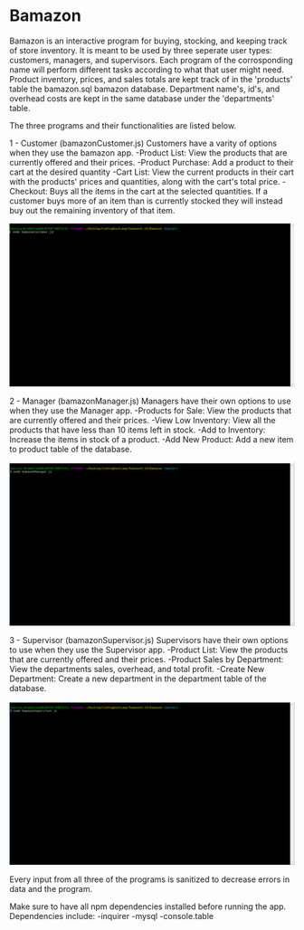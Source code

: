 # Bamazon
Bamazon is an interactive program for buying, stocking, and keeping track of store inventory. It is meant to be used by three seperate user types: customers, managers, and supervisors. Each program of the corrosponding name will perform different tasks according to what that user might need. Product inventory, prices, and sales totals are kept track of in the 'products' table the bamazon.sql bamazon database. Department name's, id's, and overhead costs are kept in the same database under the 'departments' table. 

The three programs and their functionalities are listed below.

1 - Customer (bamazonCustomer.js)
Customers have a varity of options when they use the bamazon app.
    -Product List: View the products that are currently offered and their prices.
    -Product Purchase: Add a product to their cart at the desired quantity
    -Cart List: View the current products in their cart with the products' prices and quantities, along with the cart's total price.
    -Checkout: Buys all the items in the cart at the selected quantities. If a customer buys more of an item than is currently stocked they will instead buy out the remaining inventory of that item.

<img src="./readMeGifs/customerDemo.gif">

2 - Manager (bamazonManager.js)
Managers have their own options to use when they use the Manager app.
    -Products for Sale: View the products that are currently offered and their prices.
    -View Low Inventory: View all the products that have less than 10 items left in stock.
    -Add to Inventory: Increase the items in stock of a product.
    -Add New Product: Add a new item to product table of the database.

<img src="./readMeGifs/managerDemo.gif">

3 - Supervisor (bamazonSupervisor.js)
Supervisors have their own options to use when they use the Supervisor app.
    -Product List: View the products that are currently offered and their prices.
    -Product Sales by Department: View the departments sales, overhead, and total profit.
    -Create New Department: Create a new department in the department table of the database.

<img src="./readMeGifs/supervisorDemo.gif">

Every input from all three of the programs is sanitized to decrease errors in data and the program.

Make sure to have all npm dependencies installed before running the app.
Dependencies include: 
    -inquirer 
    -mysql 
    -console.table
